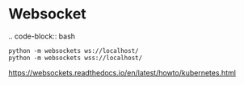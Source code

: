 Websocket
=========

.. code-block:: bash

    python -m websockets ws://localhost/
    python -m websockets wss://localhost/

https://websockets.readthedocs.io/en/latest/howto/kubernetes.html